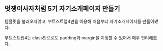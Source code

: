 ## 멋쟁이사자처럼 5기 자기소개페이지 만들기

템플릿을 불러오지않고, 부트스트랩4만을 이용해 처음부터 자기소개페이지를 만들어봤다.

부트스트랩4는 class만으로도 padding과 margin을 지정할 수 있어서 매우 편리해졌다.